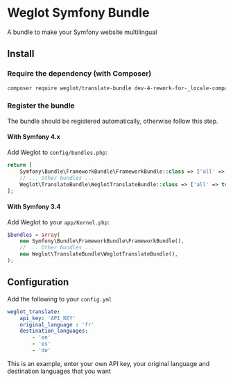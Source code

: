 # Weglot Symfony Bundle
A bundle to make your Symfony website multilingual

## Install

### Require the dependency (with Composer)

```bash
composer require weglot/translate-bundle dev-4-rework-for-_locale-compatibility
```

### Register the bundle

The bundle should be registered automatically, otherwise follow this step.

#### With Symfony 4.x

Add Weglot to `config/bundles.php`:

```php
return [
    Symfony\Bundle\FrameworkBundle\FrameworkBundle::class => ['all' => true],
    // ... Other bundles ...
    Weglot\TranslateBundle\WeglotTranslateBundle::class => ['all' => true],
];

```

#### With Symfony 3.4

Add Weglot to your `app/Kernel.php`:

```php
$bundles = array(
    new Symfony\Bundle\FrameworkBundle\FrameworkBundle(),
    // ... Other bundles ...
    new Weglot\TranslateBundle\WeglotTranslateBundle(),
);
```

## Configuration

Add the following to your `config.yml`

```yaml
weglot_translate:
    api_key: 'API_KEY'
    original_language : 'fr'
    destination_languages:
        - 'en'
        - 'es'
        - 'de'
```

This is an example, enter your own API key, your original language and destination languages that you want
